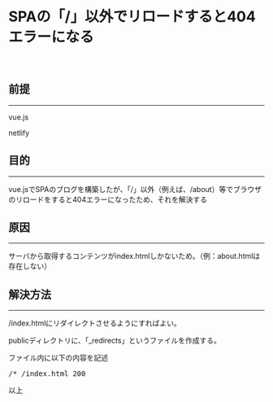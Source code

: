 # SPAの「/」以外でリロードすると404エラーになる
　

## 前提
***

vue.js

netlify

## 目的
***

vue.jsでSPAのブログを構築したが、「/」以外（例えば、/about）等でブラウザのリロードをすると404エラーになったため、それを解決する

## 原因
***

サーバから取得するコンテンツがindex.htmlしかないため。（例：about.htmlは存在しない）

## 解決方法
***

/index.htmlにリダイレクトさせるようにすればよい。

publicディレクトリに、「_redirects」というファイルを作成する。

ファイル内に以下の内容を記述

<kbd>/* /index.html 200</kbd>

以上

<style>
img {
    border: 5px solid green;
    max-width: 100%;
}
</style>
